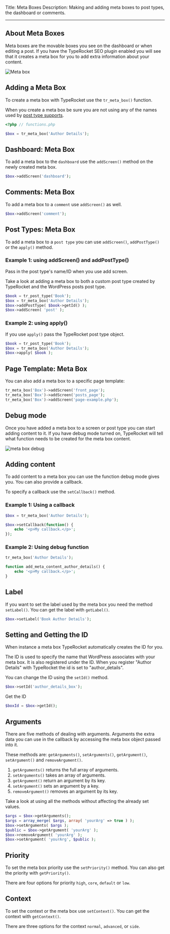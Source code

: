 Title: Meta Boxes
Description: Making and adding meta boxes to post types,  the dashboard or comments.

---

## About Meta Boxes 

Meta boxes are the movable boxes you see on the dashboard or when editing a post. If you have the TypeRocket SEO plugin enabled you will see that it creates a meta box for you to add extra information about your content.

![Meta box](https://l.rb.typerocket.test/wp-content/uploads/2015/07/docs-metabox.png)

## Adding a Meta Box

To create a meta box with TypeRocket use the `tr_meta_box()` function.

When you create a meta box be sure you are not using any of the names used by [post type supports](https://codex.wordpress.org/Function_Reference/post_type_supports#Parameters).

```php
<?php // functions.php

$box = tr_meta_box('Author Details');
```

## Dashboard: Meta Box

To add a meta box to the `dashboard` use the `addScreen()` method on the newly created meta box.

```php
$box->addScreen('dashboard');
```

## Comments: Meta Box

To add a meta box to a `comment` use `addScreen()` as well.

```php
$box->addScreen('comment');
```

## Post Types: Meta Box

To add a meta box to a `post type` you can use `addScreen()`, `addPostType()` or the `apply()` method.

### Example 1: using addScreen() and addPostType()

Pass in the post type's name/ID when you use add screen. 

Take a look at adding a meta box to both a custom post type created by TypeRocket and the WordPress posts post type.

```php
$book = tr_post_type('Book');
$box = tr_meta_box('Author Details');
$box->addPostType( $book->getId() );
$box->addScreen( 'post' );
```

### Example 2: using apply()

If you use `apply()` pass the TypeRocket post type object.

```php
$book = tr_post_type('Book');
$box = tr_meta_box('Author Details');
$box->apply( $book );
```

## Page Template: Meta Box

You can also add a meta box to a specific page template:

```php
tr_meta_box('Box')->addScreen('front_page');
tr_meta_box('Box')->addScreen('posts_page');
tr_meta_box('Box')->addScreen('page-example.php');
```

## Debug mode

Once you have added a meta box to a screen or post type you can start adding content to it. If you have debug mode turned on, TypeRocket will tell what function needs to be created for the meta box content.

![meta box debug](https://l.rb.typerocket.test/wp-content/uploads/2015/07/docs-meta-box-debug-typerocket.png)

## Adding content

To add content to a meta box you can use the function debug mode gives you.  You can also provide a callback.

To specify a callback use the `setCallback()` method.

### Example 1: Using a callback

```php
$box = tr_meta_box('Author Details');

$box->setCallback(function() {
    echo '<p>My callback.</p>';
});
```

### Example 2: Using debug function

```php
tr_meta_box('Author Details');

function add_meta_content_author_details() {
    echo '<p>My callback.</p>';
}
```

## Label

If you want to set the label used by the meta box you need the method  `setLabel()`. You can get the label with `getLabel()`.

```php
$box->setLabel('Book Author Details');
```

## Setting and Getting the ID

When instance a meta box TypeRocket automatically creates the ID for you.

The ID is used to specify the name that WordPress associates with your meta box. It is also registered under the ID. When you register "Author Details" with TypeRocket the id is set to "author_details".

You can change the ID using the `setId()` method.

```php
$box->setId('author_details_box');
```

Get the ID

```php
$boxId = $box->getId();
```

## Arguments

There are five methods of dealing with arguments. Arguments the extra data you can use in the callback by accessing the meta box object passed into it.

These methods are: `getArguments()`, `setArguments()`, `getArgument()`, `setArgument()` and `removeArgument()`.

1. `getArguments()` returns the full array of arguments.
2. `setArguments()` takes an array of arguments.
3. `getArgument()` return an argument by its key.
4. `setArgument()` sets an argument by a key.
5. `removeArgument()` removes an argument by its key.

Take a look at using all the methods without affecting the already set values.

```php
$args = $box->getArguments();
$args = array_merge( $args, array( 'yourArg' => true ) );
$box->setArguments( $args );
$public = $box->getArgument( 'yourArg' );
$box->removeArgument( 'yourArg' );
$box->setArgument( 'yourArg', $public );
```

## Priority

To set the meta box priority use the `setPriority()` method. You can also get the priority with `getPriority()`.

There are four options for priority `high`, `core`, `default` or `low`.

## Context

To set the context or the meta box use `setContext()`. You can get the context with `getContext()`.

There are three options for the context `normal`, `advanced`, or `side`.

